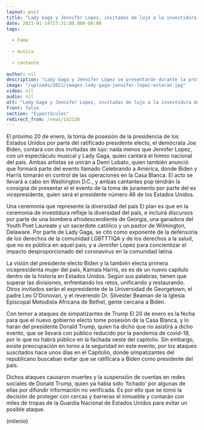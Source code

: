 ```yaml
---
layout: post
title: "Lady Gaga y Jennifer Lopez, invitadas de lujo a la investidura de Joe Biden"
date: 2021-01-14T17:31:00.000-06:00
tags:
  
  - Fama
  
  - musica
  
  - cantante
  
author: nil
description: "Lady Gaga y Jennifer López se presentarán durante la protesta del presidente electo Joe Biden. "
image: "/uploads/2021/images-lady-gaga-jennifer-lopez-estaran.jpg"
video: nil
audio: nil
alt: "Lady Gaga y Jennifer Lopez, invitadas de lujo a la investidura de Joe Biden"
front: false
section: "Espectáculos"
redirect_from: /news/182130
---
```


El próximo 20 de enero, la toma de posesión de la presidencia de los Estados Unidos por parte del ratificado presidente electo, el demócrata Joe Biden, contará con dos invitadas de lujo: nada menos que Jennifer Lopez, con un espectáculo musical y Lady Gaga, quien cantará el himno nacional del país. Ambas artistas se unirán a Demi Lobato, quien también anunció que formará parte del evento llamado Celebrando a América, donde Biden y Harris tomarán en control de las operaciones en la Casa Blanca. El acto se llevará a cabo en Washington D.C., y ambas cantantes pop tendrán la consigna de presentar el el evento de la toma de juramento por parte del ex vicepresidente, quien será el presidente número 46 de los Estados Unidos. 

Una ceremonia que represente la diversidad del país El plan es que en la ceremonia de investidura refleje la diversidad del país, e incluirá discursos por parte de una bombera afrodescendiente de Georgia, una ganadora del Youth Poet Laureate y un sacerdote católico y un pastor de Wilmington, Delaware. Por parte de Lady Gaga, se citó como exponente de la defensoría de los derechos de la comunidad LGBTTTIQA y de los derechos a la salud, que no es pública en aquel país; y a Jennifer Lopez para concientizar el impacto desproporcionado del coronavirus en la comunidad latina. 

La visión del presidente electo Biden y la también electa primera vicepresidenta mujer del país, Kamala Harris, es es de un nuevo capítulo dentro de la historia en Estados Unidos. Según sus palabras, tienen que superar las divisiones, enfrentando los retos, unificando y restaurando. Otros invitados serán el expresidente de la Universidad de Georgetown, el padre Leo O'Donovan, y el reverendo Dr. Silvester Beaman de la Iglesia Episcopal Metodista Africana de Bethel, gente cercana a Biden. 

Con temor a ataques de simpatizantes de Trump  El 20 de enero es la fecha para que el nuevo gobierno electo tome posesión de la Casa Blanca, y lo harán del presidente Donald Trump, quien ha dicho que no asistirá a dicho evento, que se llevará con público reducido por la pandemia de covid-19, por lo que no habrá público en la fachada oeste del capitolio. Sin embargo, existe preocupación en torno a la seguridad en este evento, por los ataques suscitados hace unos días en el Capitolio, donde simpatizantes del republicano buscaban evitar que se ratificara a Biden como presidente del país. 

Dichos ataques causaron muertes y la suspensión de cuentas en redes sociales de Donald Trump, quien ya había sido 'fichado' por algunas de ellas por difundir información no verificada. Es por ello que se tomó la decisión de proteger con cercas y barreras el inmueble y contarán con miles de tropas de la Guardia Nacional de Estados Unidos para evitar un posible ataque. 

(milenio)